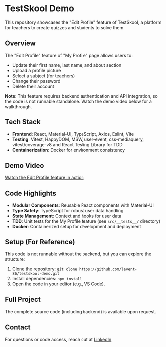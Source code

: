 # TestSkool Demo
This repository showcases the "Edit Profile" feature of TestSkool, a platform for teachers to create quizzes and students to solve them.

## Overview
The "Edit Profile" feature of "My Profile" page allows users to:
- Update their first name, last name, and about section
- Upload a profile picture
- Select a subject (for teachers)
- Change their password
- Delete their account

**Note**: This feature requires backend authentication and API integration, so the code is not runnable standalone. Watch the demo video below for a walkthrough.

## Tech Stack
- **Frontend**: React, Material-UI, TypeScript, Axios, Eslint, Vite
- **Testing**: Vitest, HappyDOM, MSW, user-event, css-mediaquery, vitest/coverage-v8 and React Testing Library for TDD
- **Containerization**: Docker for environment consistency

## Demo Video
<a href="https://youtu.be/-GQTqzCT2Sc" target="_blank">Watch the Edit Profile feature in action</a>

## Code Highlights
- **Modular Components**: Reusable React components with Material-UI
- **Type Safety**: TypeScript for robust user data handling
- **State Management**: Context and hooks for user data
- **TDD**: Unit tests for the My Profile feature (see `src/__tests__/` directory)
- **Docker**: Containerized setup for development and deployment

## Setup (For Reference)
This code is not runnable without the backend, but you can explore the structure:
1. Clone the repository: `git clone https://github.com/levent-86/testskool-demo.git`
2. Install dependencies: `npm install`
3. Open the code in your editor (e.g., VS Code).

## Full Project
The complete source code (including backend) is available upon request.

## Contact
For questions or code access, reach out at [LinkedIn](https://www.linkedin.com/in/mustafaleventfidanci/)
